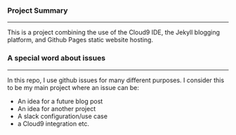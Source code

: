 ### Project Summary
----
This is a project combining the use of the Cloud9 IDE, the Jekyll blogging platform, and Github Pages static website hosting.


### A special word about issues
----
In this repo, I use github issues for many different purposes.  I consider this to be my main project where an issue can be:
* An idea for a future blog post
* An idea for another project
* A slack configuration/use case
* a Cloud9 integration
etc.